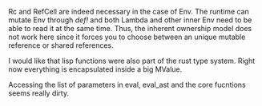 Rc and RefCell are indeed necessary in the case of Env. The runtime can mutate Env through *def!* and both Lambda and other inner Env need to be able to read it at the same time. Thus, the inherent ownership model does not work here since it forces you to choose between an unique mutable reference or shared references.

I would like that lisp functions were also part of the rust type system. Right now everything is encapsulated inside a big MValue.

Accessing the list of parameters in eval, eval_ast and the core fucntions seems really dirty.

